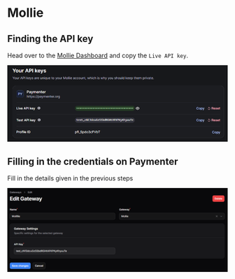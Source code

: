 # Mollie

## Finding the API key

Head over to the [Mollie Dashboard](https://my.mollie.com/dashboard/developers/api-keys) and copy the `Live API key`.

![Mollie API key](/assets/images/extensions/mollie/api_key.png)

## Filling in the credentials on Paymenter

Fill in the details given in the previous steps

![Paymenter](/assets/images/extensions/mollie/paymenter.png)
